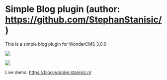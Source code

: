 # Simple Blog plugin (author: https://github.com/StephanStanisic/)
This is a simple blog plugin for WonderCMS 3.0.0

![](https://i.imgur.com/YT2fvUz.jpg)

![](https://t.imgur.com/nseYmjw.jpg)

Live demo: <https://blog.wonder.stanisic.nl>
